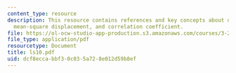 ```yaml
---
content_type: resource
description: This resource contains references and key concepts about diffusing particles,
  mean-square displacement, and correlation coefficient.
file: https://ol-ocw-studio-app-production.s3.amazonaws.com/courses/3-21-kinetic-processes-in-materials-spring-2006/dcf8eccabbf30c035a728e012d59b8ef_ls10.pdf
file_type: application/pdf
resourcetype: Document
title: ls10.pdf
uid: dcf8ecca-bbf3-0c03-5a72-8e012d59b8ef
---
```

